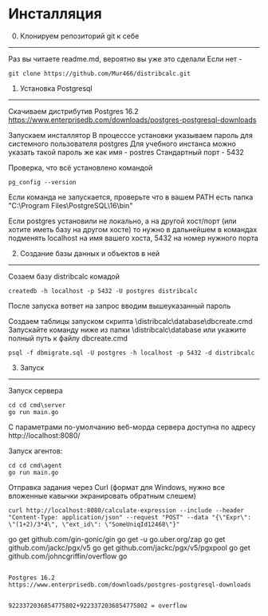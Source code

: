 

Инсталляция
===========
0. Клонируем репозиторий git к себе
-----------------------------------
Раз вы читаете readme.md, вероятно вы уже это сделали
Если нет - 
```
git clone https://github.com/Mur466/distribcalc.git
```

1. Установка Postgresql
-----------------------
Скачиваем дистрибутив Postgres 16.2
https://www.enterprisedb.com/downloads/postgres-postgresql-downloads

Запускаем инсталлятор
В процесссе установки указываем пароль для системного пользователя postgres
Для учебного инстанса можно указать такой пароль же как имя - postres
Стандартный порт - 5432

Проверка, что всё установлено командой 
```
pg_config --version
```
Если команда не запускается, проверьте что в вашем PATH есть папка "C:\Program Files\PostgreSQL\16\bin" 

Если postgres установили не локально, а на другой хост/порт (или хотите иметь базу на другом хосте) то нужно в дальнейшем в командах подменять 
localhost на имя вашего хоста, 5432 на номер нужного порта

2. Создание базы данных и объектов в ней
----------------------------------------
Созаем базу distribcalc комадой 
```
createdb -h localhost -p 5432 -U postgres distribcalc
```
После запуска вответ на запрос вводим вышеуказанный пароль 

Создаем таблицы запуском скрипта \distribcalc\database\dbcreate.cmd 
Запускайте команду ниже из папки \distribcalc\database или укажите полный путь к файлу dbcreate.cmd 
```
psql -f dbmigrate.sql -U postgres -h localhost -p 5432 -d distribcalc
```

3. Запуск
--------------------------------------
Запуск сервера
```
cd cd cmd\server
go run main.go 
```

С параметрами по-умолчанию веб-морда сервера доступна по адресу http://localhost:8080/

Запуск агентов:
```
cd cd cmd\agent
go run main.go 
```

Отправка задания через Curl (формат для Windows, нужно все вложенные кавычки экранировать обратным слешем)
```
curl http://localhost:8080/calculate-expression --include --header "Content-Type: application/json" --request "POST" --data "{\"Expr\": \"(1+2)/3*4\", \"ext_id\": \"SomeUniqId12468\"}"
```
go get github.com/gin-gonic/gin
go get -u go.uber.org/zap
go get github.com/jackc/pgx/v5
go get github.com/jackc/pgx/v5/pgxpool
go get github.com/johncgriffin/overflow
go 
```

Postgres 16.2
https://www.enterprisedb.com/downloads/postgres-postgresql-downloads


9223372036854775802+9223372036854775802 = overflow